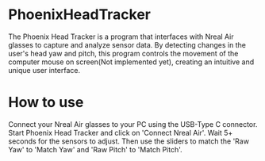 # PhoenixHeadTracker
The Phoenix Head Tracker is a program that interfaces with Nreal Air glasses to capture and analyze sensor data. By detecting changes in the user's head yaw and pitch, this program controls the movement of the computer mouse on screen(Not implemented yet), creating an intuitive and unique user interface.

# How to use
Connect your Nreal Air glasses to your PC using the USB-Type C connector. Start Phoenix Head Tracker and click on 'Connect Nreal Air'. Wait 5+ seconds for the sensors to adjust. Then use the sliders to match the 'Raw Yaw' to 'Match Yaw' and 'Raw Pitch' to 'Match Pitch'. 
